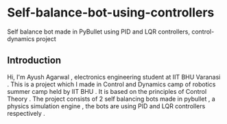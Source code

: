 # Self-balance-bot-using-controllers
Self balance bot made in PyBullet using PID and LQR controllers, control-dynamics project 
## Introduction 
Hi, I'm Ayush Agarwal , electronics engineering student at IIT BHU Varanasi . This is a project which I made in Control and Dynamics camp of robotics summer camp held by IIT BHU . It is based on the principles of Control Theory . The project consists of 2 self balancing bots made in pybullet , a physics simulation engine , the bots are using PID and LQR controllers respectively .
